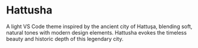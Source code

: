 # Hattusha

A light VS Code theme inspired by the ancient city of Hattuşa, blending soft, natural tones with modern design elements. Hattusha evokes the timeless beauty and historic depth of this legendary city. 
